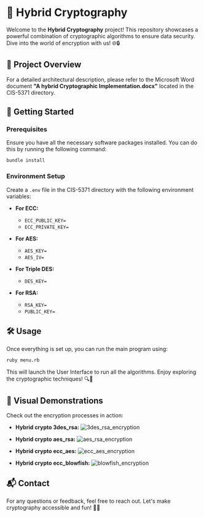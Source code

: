 # 🔐 Hybrid Cryptography

Welcome to the **Hybrid Cryptography** project! This repository showcases a powerful combination of cryptographic algorithms to ensure data security. Dive into the world of encryption with us! 🌐🔒

## 📄 Project Overview

For a detailed architectural description, please refer to the Microsoft Word document **"A hybrid Cryptographic Implementation.docx"** located in the CIS-5371 directory.

## 🚀 Getting Started

### Prerequisites

Ensure you have all the necessary software packages installed. You can do this by running the following command:

```bash
bundle install
```

### Environment Setup

Create a `.env` file in the CIS-5371 directory with the following environment variables:

- **For ECC:**
  - `ECC_PUBLIC_KEY=`
  - `ECC_PRIVATE_KEY=`

- **For AES:**
  - `AES_KEY=`
  - `AES_IV=`

- **For Triple DES:**
  - `DES_KEY=`

- **For RSA:**
  - `RSA_KEY=`
  - `PUBLIC_KEY=`

## 🛠️ Usage

Once everything is set up, you can run the main program using:

```bash
ruby menu.rb
```

This will launch the User Interface to run all the algorithms. Enjoy exploring the cryptographic techniques! 🔍🔑

## 🎥 Visual Demonstrations

Check out the encryption processes in action:

- **Hybrid crypto 3des_rsa:**
  ![3des_rsa_encryption](./gifs/3des_rsa_encryption.gif)

- **Hybrid crypto aes_rsa:**
  ![aes_rsa_encryption](./gifs/aes_rsa_encryption.gif)

- **Hybrid crypto ecc_aes:**
  ![ecc_aes_encryption](./gifs/ecc_aes_encryption.gif)

- **Hybrid crypto ecc_blowfish:**
  ![blowfish_encryption](./gifs/blowfish_encryption.gif)

## 📬 Contact

For any questions or feedback, feel free to reach out. Let's make cryptography accessible and fun! 🎉🔐
